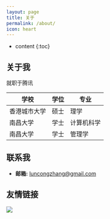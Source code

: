 ```yaml
---
layout: page
title: 关于
permalink: /about/
icon: heart
---
```


* content
{:toc}

## 关于我

就职于腾讯

|  学校   | 学位  | 专业  |
|  ----  | ----  | ----   |
| 香港城市大学 | 硕士  | 理学  |
| 南昌大学  | 学士  | 计算机科学  |
| 南昌大学  | 学士  | 管理学  |

## 联系我

* **邮箱:** luncongzhang@gmail.com

## 友情链接

![](https://i.loli.net/2018/07/23/5b558352b739a.jpg)

